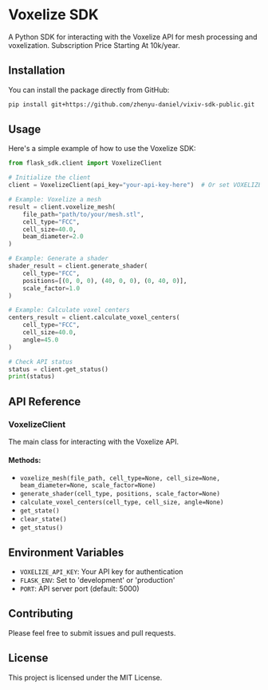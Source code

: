 # Voxelize SDK

A Python SDK for interacting with the Voxelize API for mesh processing and voxelization.
Subscription Price Starting At 10k/year.

## Installation

You can install the package directly from GitHub:

```bash
pip install git+https://github.com/zhenyu-daniel/vixiv-sdk-public.git
```

## Usage

Here's a simple example of how to use the Voxelize SDK:

```python
from flask_sdk.client import VoxelizeClient

# Initialize the client
client = VoxelizeClient(api_key="your-api-key-here")  # Or set VOXELIZE_API_KEY environment variable

# Example: Voxelize a mesh
result = client.voxelize_mesh(
    file_path="path/to/your/mesh.stl",
    cell_type="FCC",
    cell_size=40.0,
    beam_diameter=2.0
)

# Example: Generate a shader
shader_result = client.generate_shader(
    cell_type="FCC",
    positions=[(0, 0, 0), (40, 0, 0), (0, 40, 0)],
    scale_factor=1.0
)

# Example: Calculate voxel centers
centers_result = client.calculate_voxel_centers(
    cell_type="FCC",
    cell_size=40.0,
    angle=45.0
)

# Check API status
status = client.get_status()
print(status)
```

## API Reference

### VoxelizeClient

The main class for interacting with the Voxelize API.

#### Methods:

- `voxelize_mesh(file_path, cell_type=None, cell_size=None, beam_diameter=None, scale_factor=None)`
- `generate_shader(cell_type, positions, scale_factor=None)`
- `calculate_voxel_centers(cell_type, cell_size, angle=None)`
- `get_state()`
- `clear_state()`
- `get_status()`

## Environment Variables

- `VOXELIZE_API_KEY`: Your API key for authentication
- `FLASK_ENV`: Set to 'development' or 'production'
- `PORT`: API server port (default: 5000)

## Contributing

Please feel free to submit issues and pull requests.

## License

This project is licensed under the MIT License.
